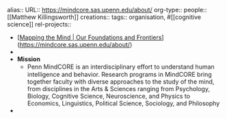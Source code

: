 alias::
URL:: https://mindcore.sas.upenn.edu/about/
org-type::
people:: [[Matthew Killingsworth]] 
creations:: 
tags:: organisation, #[[cognitive science]] 
rel-projects::

- [[Mapping the Mind | Our Foundations and Frontiers](https://strategic-plan.sas.upenn.edu/emerging-academic-opportunities/advancing-integrated-knowledge/mapping-mind)](https://mindcore.sas.upenn.edu/about/)
-
- **Mission**
	- Penn MindCORE is an interdisciplinary eﬀort to understand human intelligence and behavior. Research programs in MindCORE bring together faculty with diverse approaches to the study of the mind, from disciplines in the Arts & Sciences ranging from Psychology, Biology, Cognitive Science, Neuroscience, and Physics to Economics, Linguistics, Political Science, Sociology, and Philosophy
-